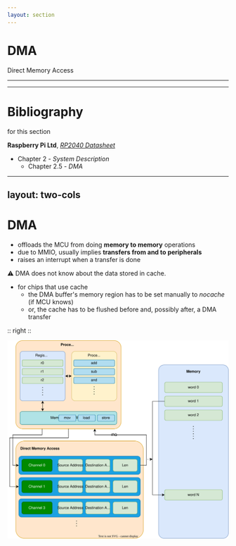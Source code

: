 ```yaml
---
layout: section
---
```


# DMA
Direct Memory Access

---
---
# Bibliography
for this section

**Raspberry Pi Ltd**, *[RP2040 Datasheet](https://datasheets.raspberrypi.com/rp2040/rp2040-datasheet.pdf)*
   - Chapter 2 - *System Description*
     - Chapter 2.5 - *DMA*


---
layout: two-cols
---
# DMA

<style>
.two-columns {
    grid-template-columns: 3fr 4fr;
}
</style>

- offloads the MCU from doing **memory to memory** operations
- due to MMIO, usually implies **transfers from and to peripherals**
- raises an interrupt when a transfer is done

<v-click>

⚠️ DMA does not know about the data stored in cache.

</v-click>

<v-click>

- for chips that use cache
  - the DMA buffer's memory region has to be set manually to *nocache* (if MCU knows)
  - or, the cache has to be flushed before and, possibly after, a DMA transfer

</v-click>

:: right ::

<img src="./dma.svg" class="rounded">
